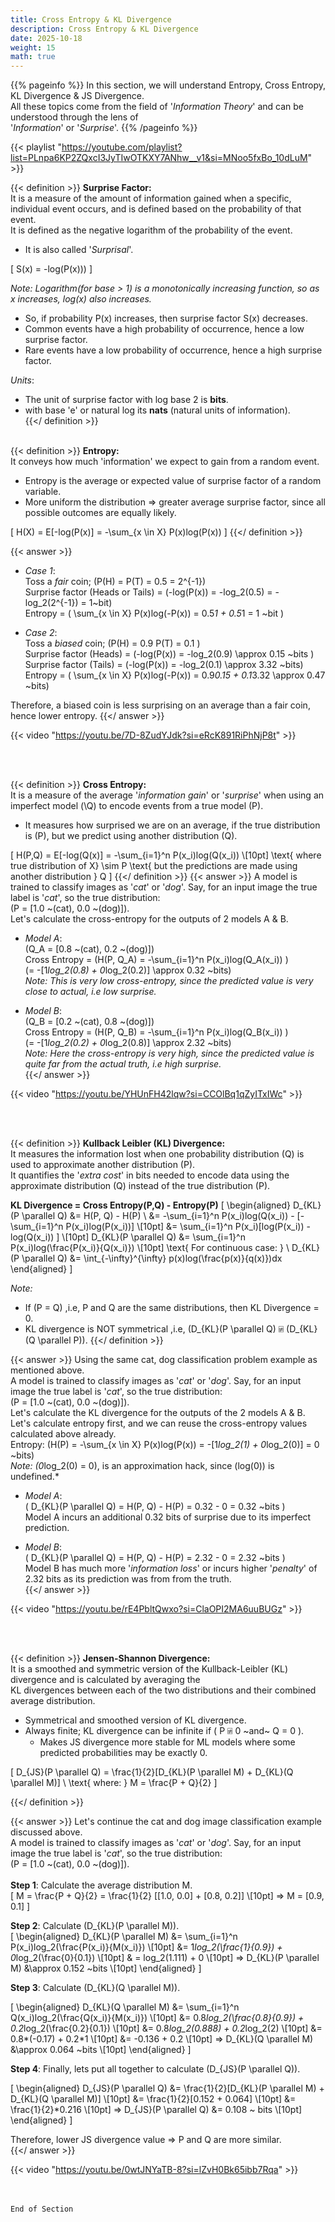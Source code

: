 ```yaml
---
title: Cross Entropy & KL Divergence
description: Cross Entropy & KL Divergence
date: 2025-10-18
weight: 15
math: true
---
```


{{% pageinfo %}}
In this section, we will understand Entropy, Cross Entropy, KL Divergence & JS Divergence.<br>
All these topics come from the field of '_Information Theory_' and can be understood through the lens of <br>
'_Information_' or '_Surprise_'.
{{% /pageinfo %}}

{{< playlist "https://youtube.com/playlist?list=PLnpa6KP2ZQxcI3JyTIwOTKXY7ANhw__v1&si=MNoo5fxBo_10dLuM" >}}
<br>

{{< definition >}}
**Surprise Factor:** <br>
It is a measure of the amount of information gained when a specific, individual event occurs, and is defined based on 
the probability of that event. <br>
It is defined as the negative logarithm of the probability of the event. <br>
- It is also called '_Surprisal_'.

\[
S(x) = -log(P(x)))
\]

*Note: Logarithm(for base > 1) is a monotonically increasing function, so as x increases, log(x) also increases.*
- So, if probability P(x) increases, then surprise factor S(x) decreases.
- Common events have a high probability of occurrence, hence a low surprise factor.
- Rare events have a low probability of occurrence, hence a high surprise factor.

*Units*:
- The unit of surprise factor with log base 2 is **bits**. <br>
- with base 'e' or natural log its **nats** (natural units of information). <br>
{{</ definition >}}
<br><br>

{{< definition >}}
**Entropy:** <br>
It conveys how much 'information' we expect to gain from a random event. <br>
- Entropy is the average or expected value of surprise factor of a random variable.
- More uniform the distribution ⇒ greater average surprise factor, since all possible outcomes are equally likely.

\[
H(X) = E[-log(P(x)] = -\sum_{x \in X} P(x)log(P(x))
\]
{{</ definition >}}

{{< answer >}}
- _Case 1_: <br>
    Toss a _fair_ coin; \(P(H) = P(T) = 0.5 = 2^{-1}\) <br>
    Surprise factor (Heads or Tails) = \(-log(P(x)) =  -log_2(0.5) = -log_2(2^{-1}) = 1~bit\) <br>
    Entropy = \( \sum_{x \in X} P(x)log(-P(x))  = 0.5*1 + 0.5*1 = 1 ~bit \)
    
- _Case 2_:<br>
    Toss a _biased_ coin; \(P(H) = 0.9 P(T) = 0.1 \) <br>
    Surprise factor (Heads) = \(-log(P(x)) =  -log_2(0.9) \approx 0.15 ~bits \) <br>
    Surprise factor (Tails) = \(-log(P(x)) =  -log_2(0.1) \approx 3.32 ~bits\)<br>
    Entropy = \( \sum_{x \in X} P(x)log(-P(x)) = 0.9*0.15 + 0.1*3.32 \approx 0.47 ~bits\) <br>

Therefore, a biased coin is less surprising on an average than a fair coin, hence lower entropy.
{{</ answer >}}

{{< video "https://youtu.be/7D-8ZudYJdk?si=eRcK891RiPhNjP8t" >}}

<br><br>

{{< definition >}}
**Cross Entropy:** <br>
It is a measure of the average '_information gain_' or '_surprise_' when using an imperfect model (\Q\) to encode events 
from a true model \(P\). <br>
- It measures how surprised we are on an average, if the true distribution is \(P\), but we predict using another distribution 
\(Q\). <br>

\[
H(P,Q) = E[-log(Q(x)] = -\sum_{i=1}^n P(x_i)log(Q(x_i)) \\[10pt]
\text{ where true distribution of X} \sim P \text{ but the predictions are made using another distribution } Q
\]
{{</ definition >}}
{{< answer >}}
A model is trained to classify images as '_cat_' or '_dog_'. Say, for an input image the true label is '_cat_', 
so the true distribution: <br>
\(P = [1.0 ~(cat), 0.0 ~(dog)]\). <br>
Let's calculate the cross-entropy for the outputs of 2 models A & B. <br>
- _Model A_: <br>
\(Q_A = [0.8 ~(cat), 0.2 ~(dog)]\) <br>
Cross Entropy = \(H(P, Q_A) = -\sum_{i=1}^n P(x_i)log(Q_A(x_i)) \) <br>
\(= -[1*log_2(0.8) + 0*log_2(0.2)] \approx 0.32 ~bits\) <br>
*Note: This is very low cross-entropy, since the predicted value is very close to actual, i.e low surprise.* <br>

- _Model B_: <br>
\(Q_B = [0.2 ~(cat), 0.8 ~(dog)]\) <br>
Cross Entropy = \(H(P, Q_B) = -\sum_{i=1}^n P(x_i)log(Q_B(x_i)) \) <br>
\(= -[1*log_2(0.2) + 0*log_2(0.8)] \approx 2.32 ~bits\) <br>
*Note: Here the cross-entropy is very high, since the predicted value is quite far from the actual truth, i.e high surprise.* <br>
{{</ answer >}}

{{< video "https://youtu.be/YHUnFH42lqw?si=CCOlBq1qZyITxIWc" >}}

<br><br>

{{< definition >}}
**Kullback Leibler (KL) Divergence:** <br>
It measures the information lost when one probability distribution \(Q\) is used to approximate another distribution \(P\). <br>
It quantifies the '_extra cost_' in bits needed to encode data using the approximate distribution \(Q\) instead of 
the true distribution \(P\). <br>

**KL Divergence = Cross Entropy(P,Q) - Entropy(P)**
\[
\begin{aligned}
D_{KL}(P \parallel Q) &= H(P, Q) - H(P) \\
&= -\sum_{i=1}^n P(x_i)log(Q(x_i)) - [-\sum_{i=1}^n P(x_i)log(P(x_i))] \\[10pt]
&= \sum_{i=1}^n P(x_i)[log(P(x_i)) - log(Q(x_i)) ] \\[10pt]
D_{KL}(P \parallel Q) &= \sum_{i=1}^n P(x_i)log(\frac{P(x_i)}{Q(x_i)}) \\[10pt]
\text{ For continuous case: } \\
D_{KL}(P \parallel Q) &= \int_{-\infty}^{\infty} p(x)log(\frac{p(x)}{q(x)})dx
\end{aligned}
\]

*Note:*
- If \(P = Q\) ,i.e, P and Q are the same distributions, then KL Divergence = 0.
- KL divergence is NOT symmetrical ,i.e, \(D_{KL}(P \parallel Q) ⍯ (D_{KL}(Q \parallel P)\).
{{</ definition >}}

{{< answer >}}
Using the same cat, dog classification problem example as mentioned above. <br>
A model is trained to classify images as '_cat_' or '_dog_'. Say, for an input image the true label is '_cat_', 
so the true distribution: <br>
\(P = [1.0 ~(cat), 0.0 ~(dog)]\). <br>
Let's calculate the KL divergence for the outputs of the 2 models A & B. <br>
Let's calculate entropy first, and we can reuse the cross-entropy values calculated above already. <br>
Entropy: \(H(P) = -\sum_{x \in X} P(x)log(P(x)) = -[1*log_2(1) + 0*log_2(0)] = 0 ~bits\) <br>
*Note: \(0*log_2(0) = 0\), is an approximation hack, since \(log(0)\) is undefined.* <br>

- _Model A_: <br>
\( D_{KL}(P \parallel Q) = H(P, Q) - H(P) = 0.32 - 0 = 0.32 ~bits \) <br>
Model A incurs an additional 0.32 bits of surprise due to its imperfect prediction. <br> 

- _Model B_: <br>
\( D_{KL}(P \parallel Q) = H(P, Q) - H(P) = 2.32 - 0 = 2.32 ~bits \) <br>
Model B has much more '_information loss_' or incurs higher '_penalty_' of 2.32 bits as its prediction was from from the truth. <br>
{{</ answer >}}

{{< video "https://youtu.be/rE4PbltQwxo?si=ClaOPI2MA6uuBUGz" >}}

<br><br>

{{< definition >}}
**Jensen-Shannon Divergence:** <br>
It is a smoothed and symmetric version of the Kullback-Leibler (KL) divergence and is calculated by averaging the <br>
KL divergences between each of the two distributions and their combined average distribution. <br>
- Symmetrical and smoothed version of KL divergence.
- Always finite; KL divergence can be infinite if \( P ⍯ 0 ~and~ Q = 0 \).
  - Makes JS divergence more stable for ML models where some predicted probabilities may be exactly 0. 

\[
D_{JS}(P \parallel Q) = \frac{1}{2}[D_{KL}(P \parallel M) + D_{KL}(Q \parallel M)] \\
\text{ where: } M = \frac{P + Q}{2}
\]

{{</ definition >}}

{{< answer >}}
Let's continue the cat and dog image classification example discussed above.<br>
A model is trained to classify images as '_cat_' or '_dog_'. Say, for an input image the true label is '_cat_', 
so the true distribution: <br>
\(P = [1.0 ~(cat), 0.0 ~(dog)]\). <br><br>
**Step 1**: Calculate the average distribution M.<br>
\[
M = \frac{P + Q}{2} = \frac{1}{2} [[1.0, 0.0] + [0.8, 0.2]] \\[10pt]
=> M = [0.9, 0.1]
\]

**Step 2**: Calculate \(D_{KL}(P \parallel M)\).<br>
\[
\begin{aligned}
D_{KL}(P \parallel M) &= \sum_{i=1}^n P(x_i)log_2(\frac{P(x_i)}{M(x_i)}) \\[10pt]
&= 1*log_2(\frac{1}{0.9}) + 0*log_2(\frac{0}{0.1}) \\[10pt]
& = log_2(1.111) + 0 \\[10pt]
=> D_{KL}(P \parallel M) &\approx 0.152 ~bits \\[10pt]
\end{aligned}
\]

**Step 3**: Calculate \(D_{KL}(Q \parallel M)\).<br>

\[
\begin{aligned}
D_{KL}(Q \parallel M) &= \sum_{i=1}^n Q(x_i)log_2(\frac{Q(x_i)}{M(x_i)}) \\[10pt]
&= 0.8*log_2(\frac{0.8}{0.9}) + 0.2*log_2(\frac{0.2}{0.1}) \\[10pt]
&= 0.8*log_2(0.888) + 0.2*log_2(2) \\[10pt]
&= 0.8*(-0.17) + 0.2*1 \\[10pt]
&= -0.136 + 0.2 \\[10pt]
=> D_{KL}(Q \parallel M) &\approx 0.064 ~bits \\[10pt]
\end{aligned}
\]

**Step 4**: Finally, lets put all together to calculate \(D_{JS}(P \parallel Q)\).<br>

\[
\begin{aligned}
D_{JS}(P \parallel Q) &= \frac{1}{2}[D_{KL}(P \parallel M) + D_{KL}(Q \parallel M)] \\[10pt]
&= \frac{1}{2}[0.152 + 0.064] \\[10pt]
&= \frac{1}{2}*0.216 \\[10pt]
=> D_{JS}(P \parallel Q) &= 0.108 ~ bits \\[10pt]
\end{aligned}
\]

Therefore, lower JS divergence value => P and Q are more similar. <br>
{{</ answer >}}

{{< video "https://youtu.be/0wtJNYaTB-8?si=lZvH0Bk65ibb7Rqa" >}}

<br><br>
```End of Section```